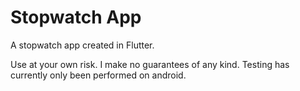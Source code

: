 # Stopwatch App

A stopwatch app created in Flutter.

Use at your own risk. I make no guarantees of any kind. Testing has currently only been performed on android.
